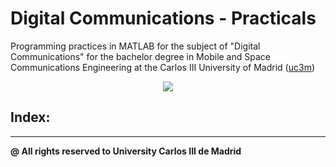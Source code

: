 # Digital Communications - Practicals

Programming practices in MATLAB for the subject of "Digital Communications" for the bachelor degree in Mobile and Space Communications Engineering at the Carlos III University of Madrid ([uc3m](https://www.uc3m.es/Inicio/))
<p align="center">
  <img src="https://encrypted-tbn0.gstatic.com/images?q=tbn:ANd9GcRLim169B5GILqxGSi7RW0UVFMUViScihV4eY2Y5HJTVQpW5T0C&s"/>
</p>

## Index:

---
**@ All rights reserved to University Carlos III de Madrid**
